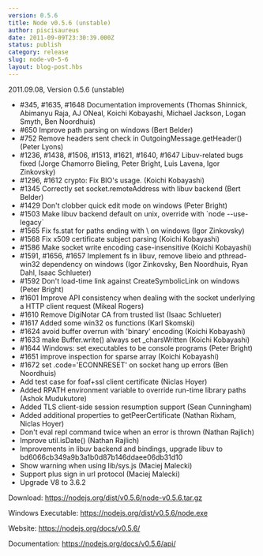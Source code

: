 ```yaml
---
version: 0.5.6
title: Node v0.5.6 (unstable)
author: piscisaureus
date: 2011-09-09T23:30:39.000Z
status: publish
category: release
slug: node-v0-5-6
layout: blog-post.hbs
---
```


2011.09.08, Version 0.5.6 (unstable)
<ul>
    <li>#345, #1635, #1648 Documentation improvements (Thomas Shinnick, Abimanyu Raja, AJ ONeal, Koichi Kobayashi, Michael Jackson, Logan Smyth, Ben Noordhuis)</li>
    <li>#650 Improve path parsing on windows (Bert Belder)</li>
    <li>#752 Remove headers sent check in OutgoingMessage.getHeader() (Peter Lyons)</li>
    <li>#1236, #1438, #1506, #1513, #1621, #1640, #1647 Libuv-related bugs fixed (Jorge Chamorro Bieling, Peter Bright, Luis Lavena, Igor Zinkovsky)</li>
    <li>#1296, #1612 crypto: Fix BIO's usage. (Koichi Kobayashi)</li>
    <li>#1345 Correctly set socket.remoteAddress with libuv backend (Bert Belder)</li>
    <li>#1429 Don't clobber quick edit mode on windows (Peter Bright)</li>
    <li>#1503 Make libuv backend default on unix, override with `node --use-legacy`</li>
    <li>#1565 Fix fs.stat for paths ending with \ on windows (Igor Zinkovsky)</li>
    <li>#1568 Fix x509 certificate subject parsing (Koichi Kobayashi)</li>
    <li>#1586 Make socket write encoding case-insensitive (Koichi Kobayashi)</li>
    <li>#1591, #1656, #1657 Implement fs in libuv, remove libeio and pthread-win32 dependency on windows (Igor Zinkovsky, Ben Noordhuis, Ryan Dahl, Isaac Schlueter)</li>
    <li>#1592 Don't load-time link against CreateSymbolicLink on windows (Peter Bright)</li>
    <li>#1601 Improve API consistency when dealing with the socket underlying a HTTP client request (Mikeal Rogers)</li>
    <li>#1610 Remove DigiNotar CA from trusted list (Isaac Schlueter)</li>
    <li>#1617 Added some win32 os functions (Karl Skomski)</li>
    <li>#1624 avoid buffer overrun with 'binary' encoding (Koichi Kobayashi)</li>
    <li>#1633 make Buffer.write() always set _charsWritten (Koichi Kobayashi)</li>
    <li>#1644 Windows: set executables to be console programs (Peter Bright)</li>
    <li>#1651 improve inspection for sparse array (Koichi Kobayashi)</li>
    <li>#1672 set .code='ECONNRESET' on socket hang up errors (Ben Noordhuis)</li>
    <li>Add test case for foaf+ssl client certificate (Niclas Hoyer)</li>
    <li>Added RPATH environment variable to override run-time library paths (Ashok Mudukutore)</li>
    <li>Added TLS client-side session resumption support (Sean Cunningham)</li>
    <li>Added additional properties to getPeerCertificate (Nathan Rixham, Niclas Hoyer)</li>
    <li>Don't eval repl command twice when an error is thrown (Nathan Rajlich)</li>
    <li>Improve util.isDate() (Nathan Rajlich)</li>
    <li>Improvements in libuv backend and bindings, upgrade libuv to bd6066cb349a9b3a1b0d87b146ddaee06db31d10</li>
    <li>Show warning when using lib/sys.js (Maciej Malecki)</li>
    <li>Support plus sign in url protocol (Maciej Malecki)</li>
    <li>Upgrade V8 to 3.6.2</li>
</ul>
Download: <a href="https://nodejs.org/dist/v0.5.6/node-v0.5.6.tar.gz">https://nodejs.org/dist/v0.5.6/node-v0.5.6.tar.gz</a>

Windows Executable: <a href="https://nodejs.org/dist/v0.5.6/node.exe">https://nodejs.org/dist/v0.5.6/node.exe</a>

Website: <a href="https://nodejs.org/docs/v0.5.6/">https://nodejs.org/docs/v0.5.6/</a>

Documentation: <a href="https://nodejs.org/docs/v0.5.6/api/">https://nodejs.org/docs/v0.5.6/api/</a>
